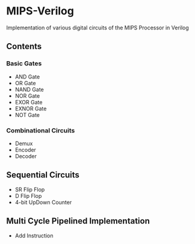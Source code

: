 # MIPS-Verilog
Implementation of various digital circuits of the MIPS Processor in Verilog

## Contents
### Basic Gates 
+ AND Gate
+ OR Gate
+ NAND Gate
+ NOR Gate
+ EXOR Gate
+ EXNOR Gate
+ NOT Gate

### Combinational Circuits
+ Demux
+ Encoder
+ Decoder

## Sequential Circuits
+ SR Flip Flop
+ D Flip Flop
+ 4-bit UpDown Counter

## Multi Cycle Pipelined Implementation
+ Add Instruction